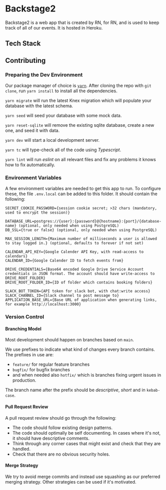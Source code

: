 # Backstage2

Backstage2 is a web app that is created by RN, for RN, and is used to keep track of all of our events. It is hosted in Heroku.

## Tech Stack

## Contributing

### Preparing the Dev Environment

Our package manager of choice is [`yarn`](https://yarnpkg.com/). After cloning the repo with `git clone`, run `yarn install` to install all the dependencies.

`yarn migrate` will run the latest Knex migration which will populate your database with the latest schema.

`yarn seed` will seed your database with some mock data.

`yarn reset-sqlite` will remove the existing sqlite database, create a new one, and seed it with data.

`yarn dev` will start a local development server.

`yarn tc` will type-check all of the code using _Typescript_.

`yarn lint` will run _eslint_ on all relevant files and fix any problems it knows how to fix automatically.

### Environment Variables

A few environment variables are needed to get this app to run. To configure these, the file `.env.local` can be added to this folder. It should contain the following:

```
SECRET_COOKIE_PASSWORD={session cookie secret; >32 chars (mandatory, used to encrypt the session)}

DATABASE_URL=postgres://{user}:{password}@{hostname}:{port}/{database-name} (optional, only needed when using PostgreSQL)
DB_SSL={true or false} (optional, only needed when using PostgreSQL)

MAX_SESSION_LENGTH={Maximum number of milliseconds a user is allowed to stay logged in.} (optional, defaults to forever if not set)

CALENDAR_API_KEY={Google Calender API Key, with read-access to calendars}
CALENDAR_ID={Google Calender ID to fetch events from}

DRIVE_CREDENTIALS={Base64 encoded Google Drive Service Account credentials in JSON format. The account should have write-access to DRIVE_ROOT_FOLDER}
DRIVE_ROOT_FOLDER_ID={ID of folder which contains booking folders}

SLACK_BOT_TOKEN={API token for slack bot, with chat:write access}
SLACK_CHANNEL_ID={Slack channel to post message to}
APPLICATION_BASE_URL={Base URL of application when generating links, for example http://localhost:3000}
```

### Version Control

#### Branching Model

Most development should happen on branches based on `main`.

We use prefixes to indicate what kind of changes every branch contains. The prefixes in use are:

-   `feature/` for regular feature branches
-   `bugfix/` for bugfix branches
-   and when needed also `hotfix/` which is branches fixing urgent issues in production.

The branch name after the prefix should be _descriptive_, _short_ and in `kebab-case`.

#### Pull Request Review

A pull request review should go through the following:

-   The code should follow existing design patterns.
-   The code should optimally be self documenting. In cases where it's not, it should have descriptive comments.
-   Think through any corner cases that might exist and check that they are handled.
-   Check that there are no obvious security holes.

#### Merge Strategy

We try to avoid merge commits and instead use squashing as our preferred merging strategy. Other strategies can be used if it's motivated.
